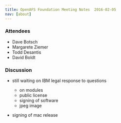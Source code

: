 ```yaml
---
title: OpenAFS Foundation Meeting Notes  2016-02-05
nav: [about]
---
```


### Attendees ###

* Dave Botsch
* Margarete Ziemer
* Todd Desantis
* David Boldt

### Discussion ###

* still waiting on IBM legal response to questions
  * on modules
  * public license
  * signing of software
  * jpeg image

* signing of mac release

